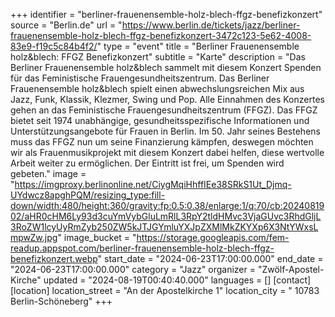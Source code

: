 +++
identifier = "berliner-frauenensemble-holz-blech-ffgz-benefizkonzert"
source = "Berlin.de"
url = "https://www.berlin.de/tickets/jazz/berliner-frauenensemble-holz-blech-ffgz-benefizkonzert-3472c123-5e62-4008-83e9-f19c5c84b4f2/"
type = "event"
title = "Berliner Frauenensemble holz&blech: FFGZ Benefizkonzert"
subtitle = "Karte"
description = "Das Berliner Frauenensemble holz&blech sammelt mit diesem Konzert Spenden für das Feministische Frauengesundheitszentrum.
Das Berliner Frauenensemble holz&blech spielt einen abwechslungsreichen Mix aus Jazz, Funk, Klassik, Klezmer, Swing und Pop.
Alle Einnahmen des Konzertes gehen an das Feministische Frauengesundheitszentrum (FFGZ). Das FFGZ bietet seit 1974 unabhängige, gesundheitsspezifische Informationen und Unterstützungsangebote für Frauen in Berlin. Im 50. Jahr seines Bestehens muss das FFGZ nun um seine Finanzierung kämpfen, deswegen möchten wir als Frauenmusikprojekt mit diesem Konzert dabei helfen, diese wertvolle Arbeit weiter zu ermöglichen.
Der Eintritt ist frei, um Spenden wird gebeten."
image = "https://imgproxy.berlinonline.net/CiygMqiHhffIEe38SRkS1Ut_Djmq-UYdwcz8apghPQM/resizing_type:fill-down/width:480/height:360/gravity:fp:0.5:0.38/enlarge:1/q:70/cb:2024081902/aHR0cHM6Ly93d3cuYmVybGluLmRlL3RpY2tldHMvc3VjaGUvc3RhdGljL3RoZW1lcyUyRmZyb250ZW5kJTJGYmluYXJpZXMlMkZKYXp6X3NtYWxsLmpwZw.jpg"
image_bucket = "https://storage.googleapis.com/fem-readup.appspot.com/berliner-frauenensemble-holz-blech-ffgz-benefizkonzert.webp"
start_date = "2024-06-23T17:00:00.000"
end_date = "2024-06-23T17:00:00.000"
category = "Jazz"
organizer = "Zwölf-Apostel-Kirche"
updated = "2024-08-19T00:40:40.000"
languages = []
[contact]
[location]
location_street = "An der Apostelkirche 1"
location_city = " 10783 Berlin-Schöneberg"
+++